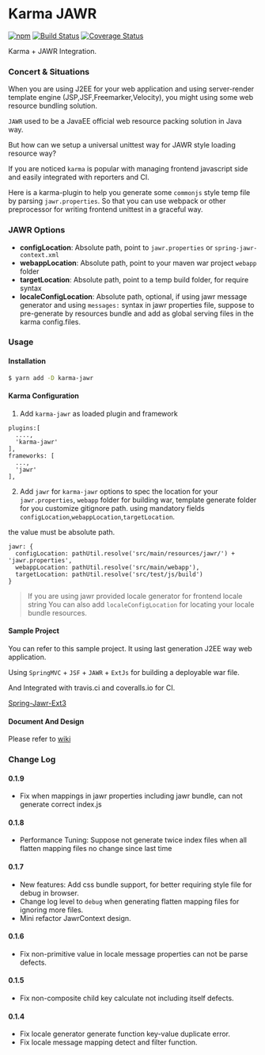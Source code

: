 # Karma JAWR

[![npm](https://img.shields.io/npm/v/karma-jawr.svg)](https://www.npmjs.com/package/karma-jawr)
[![Build Status](https://travis-ci.org/Aquariuslt/karma-jawr.svg?branch=master)](https://travis-ci.org/Aquariuslt/karma-jawr)
[![Coverage Status](https://coveralls.io/repos/github/Aquariuslt/karma-jawr/badge.svg?branch=master)](https://coveralls.io/github/Aquariuslt/karma-jawr?branch=master)


Karma + JAWR Integration.

### Concert & Situations

When you are using J2EE for your web application and using server-render template engine (JSP,JSF,Freemarker,Velocity), you might using some web resource bundling solution.

`JAWR` used to be a JavaEE official web resource packing solution in Java way.

But how can we setup a universal unittest way for JAWR style loading resource way?

If you are noticed `karma` is popular with managing frontend javascript side and easily integrated with reporters and CI.

Here is a karma-plugin to help you generate some `commonjs` style temp file by parsing `jawr.properties`.
So that you can use webpack or other preprocessor for writing frontend unittest in a graceful way.



### JAWR Options

- **configLocation**: Absolute path, point to `jawr.properties` or `spring-jawr-context.xml`
- **webappLocation**: Absolute path, point to your maven war project `webapp` folder
- **targetLocation**: Absolute path, point to a temp build folder, for require syntax
- **localeConfigLocation**: Absolute path, optional, if using jawr message generator and using `messages:` 
syntax in jawr properties file, suppose to pre-generate by resources bundle and add as global serving files in the karma config.files.


### Usage

#### Installation

```bash
$ yarn add -D karma-jawr
```


#### Karma Configuration
1. Add `karma-jawr` as loaded plugin and framework

```
plugins:[
  ....,
  'karma-jawr'
],
frameworks: [
  ...,
  'jawr'
],
```

2. Add `jawr` for `karma-jawr` options
to spec the location for your `jawr.properties`, `webapp` folder for building war, template generate folder for you customize gitignore path.
using mandatory fields `configLocation`,`webappLocation`,`targetLocation`.

the value must be absolute path.
```
jawr: {
  configLocation: pathUtil.resolve('src/main/resources/jawr/') + 'jawr.properties',
  webappLocation: pathUtil.resolve('src/main/webapp'),
  targetLocation: pathUtil.resolve('src/test/js/build')
}
```

> If you are using jawr provided locale generator for frontend locale string
> You can also add `localeConfigLocation` for locating your locale bundle resources.

#### Sample Project 

You can refer to this sample project.
It using last generation J2EE way web application.

Using `SpringMVC` + `JSF` + `JAWR` + `ExtJs` for building a deployable war file.

And Integrated with travis.ci and coveralls.io for CI.

[Spring-Jawr-Ext3](https://github.com/Aquariuslt/spring-jawr-ext)


#### Document And Design

Please refer to [wiki](https://github.com/Aquariuslt/karma-jawr/wiki)


### Change Log

#### 0.1.9
- Fix when mappings in jawr properties including jawr bundle, can not generate correct index.js

#### 0.1.8
- Performance Tuning: Suppose not generate twice index files when all flatten mapping files no change since last time

#### 0.1.7
- New features: Add css bundle support, for better requiring style file for debug in browser.
- Change log level to `debug` when generating flatten mapping files for ignoring more files.
- Mini refactor JawrContext design.

#### 0.1.6
- Fix non-primitive value in locale message properties can not be parse defects.

#### 0.1.5
- Fix non-composite child key calculate not including itself defects.

#### 0.1.4

- Fix locale generator generate function key-value duplicate error.
- Fix locale message mapping detect and filter function.
